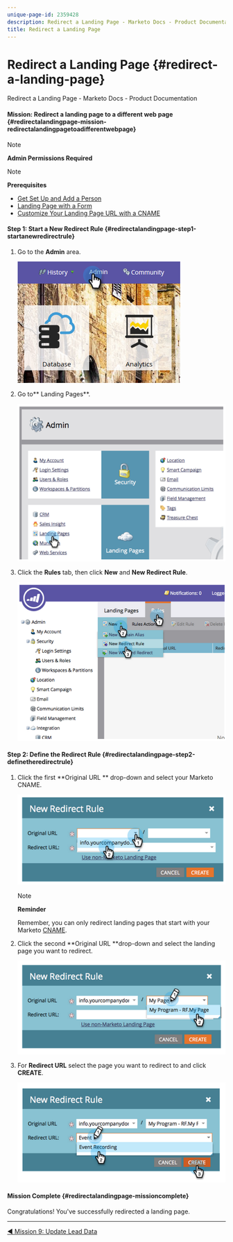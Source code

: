 ```yaml
---
unique-page-id: 2359428
description: Redirect a Landing Page - Marketo Docs - Product Documentation
title: Redirect a Landing Page
---
```


# Redirect a Landing Page {#redirect-a-landing-page}

Redirect a Landing Page - Marketo Docs - Product Documentation

#### Mission: Redirect a landing page to a different web page {#redirectalandingpage-mission-redirectalandingpagetoadifferentwebpage}

>[!NOTE]
>
>**Admin Permissions Required**

>[!NOTE]
>
>**Prerequisites**
>
>* [Get Set Up and Add a Person](get-set-up-and-add-a-person.md)
>* [Landing Page with a Form](landing-page-with-a-form.md)
>* [Customize Your Landing Page URL with a CNAME](../../../welcome-to-marketo-docs/product-docs/demand-generation/landing-pages/landing-page-actions/customize-your-landing-page-urls-with-a-cname.md)
>

#### Step 1: Start a New Redirect Rule {#redirectalandingpage-step1-startanewredirectrule}

1. Go to the **Admin** area.

   ![](assets/admin.png)

1. Go to** Landing Pages**.

   ![](assets/image2014-9-24-13-3a28-3a43.png)

1. Click the **Rules** tab, then click **New** and **New Redirect Rule**.

   ![](assets/image2014-9-24-13-3a28-3a59.png)

#### Step 2: Define the Redirect Rule {#redirectalandingpage-step2-definetheredirectrule}

1. Click the first  **Original URL ** drop-down and select your Marketo CNAME.

   ![](assets/image2014-9-24-13-3a30-3a33.png)

   >[!NOTE]
   >
   >**Reminder**
   >
   >
   >Remember, you can only redirect landing pages that start with your Marketo [CNAME](../../../welcome-to-marketo-docs/product-docs/demand-generation/landing-pages/landing-page-actions/customize-your-landing-page-urls-with-a-cname.md).

1. Click the second **Original URL **drop-down and select the landing page you want to redirect.

   ![](assets/image2014-9-24-13-3a30-3a50.png)

1. For **Redirect URL** select the page you want to redirect to and click **CREATE**.

   ![](assets/image2014-9-24-13-3a31-3a10.png)

#### Mission Complete {#redirectalandingpage-missioncomplete}

Congratulations! You've successfully redirected a landing page.  

---

[◄ Mission 9: Update Lead Data](update-person-data.md) 